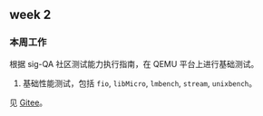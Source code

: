## week 2

### 本周工作

根据 sig-QA 社区测试能力执行指南，在 QEMU 平台上进行基础测试。

1. 基础性能测试，包括 `fio`, `libMicro`, `lmbench`, `stream`, `unixbench`。

见 [Gitee](https://gitee.com/yunxiangluo/openeuler-riscv-2303-test/tree/master/BasicTest/%E5%9F%BA%E7%A1%80%E6%80%A7%E8%83%BD%E6%B5%8B%E8%AF%95)。